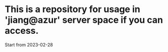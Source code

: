 
# This is a repository for usage in  'jiang@azur' server space if you can access.
Start from 2023-02-28




